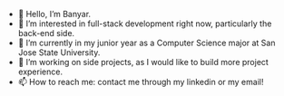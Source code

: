 - 👋 Hello, I’m Banyar.
- 👀 I’m interested in full-stack development right now, particularly the back-end side.
- 🌱 I’m currently in my junior year as a Computer Science major at San Jose State University. 
- 💞️ I’m working on side projects, as I would like to build more project experience.
- 📫 How to reach me: contact me through my linkedin or my email!

<!---
banrawr/banrawr is a ✨ special ✨ repository because its `README.md` (this file) appears on your GitHub profile.
You can click the Preview link to take a look at your changes.
--->
